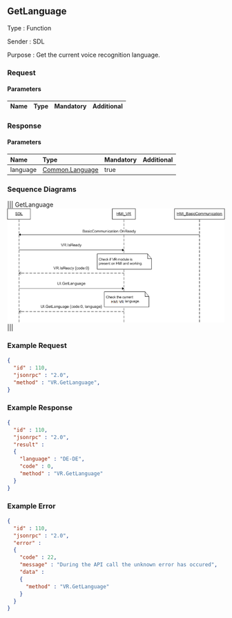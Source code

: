 ## GetLanguage

Type
: Function

Sender
: SDL

Purpose
: Get the current voice recognition language.

### Request

#### Parameters

|Name|Type|Mandatory|Additional|
|:---|:---|:--------|:---------|

### Response

#### Parameters

|Name|Type|Mandatory|Additional|
|:---|:---|:--------|:---------|
|language|[Common.Language](../../common/enums/index.md#language)|true||

### Sequence Diagrams
|||
GetLanguage
![GetLanguage](./assets/GetLanguage.png)
|||

### Example Request

```json
{
  "id" : 110,
  "jsonrpc" : "2.0",
  "method" : "VR.GetLanguage",
}
```
### Example Response

```json
{
  "id" : 110,
  "jsonrpc" : "2.0",
  "result" :
  {
    "language" : "DE-DE",
    "code" : 0,
    "method" : "VR.GetLanguage"
  }
}
```

### Example Error

```json
{
  "id" : 110,
  "jsonrpc" : "2.0",
  "error" :
  {
    "code" : 22,
    "message" : "During the API call the unknown error has occured",
    "data" :
    {
      "method" : "VR.GetLanguage"
    }
  }
}
```
